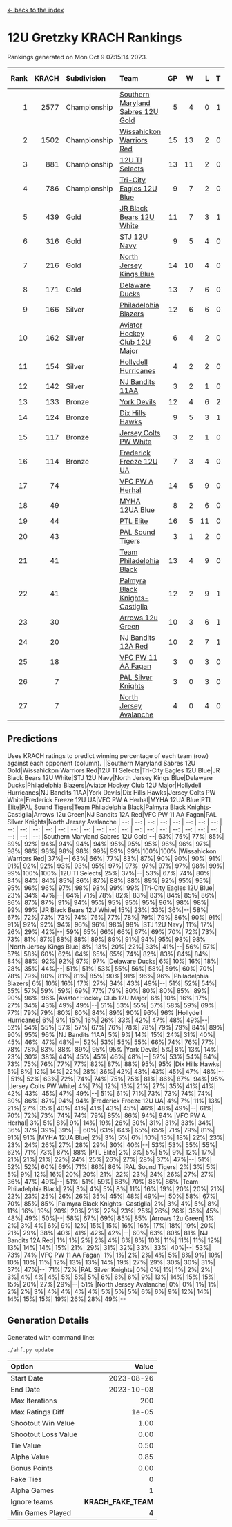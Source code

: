 [<- back to the index](readme.md)
# 12U Gretzky KRACH Rankings
Rankings generated on Mon Oct  9 07:15:14 2023.

Rank|KRACH|Subdivision|Team|GP|W|L|T|OTW|OTL|SoS|Exp Wins|Win Diff
---:|---:|:---|:---|---:|---:|---:|---:|---:|---:|---:|---:|---:
1|2577|Championship|[Southern Maryland Sabres 12U Gold](https://gamesheetstats.com/seasons/3659/teams/140463/schedule)|5|4|0|1|0|0|381|5.3|-0.0
2|1502|Championship|[Wissahickon Warriors Red](https://gamesheetstats.com/seasons/3659/teams/140468/schedule)|15|13|2|0|1|0|340|13.8|-0.0
3|881|Championship|[12U TI Selects](https://gamesheetstats.com/seasons/3659/teams/140450/schedule)|13|11|2|0|0|1|192|11.8|-0.0
4|786|Championship|[Tri-City Eagles 12U Blue](https://gamesheetstats.com/seasons/3659/teams/140466/schedule)|9|7|2|0|0|0|329|7.8|-0.0
5|439|Gold|[JR Black Bears 12U White](https://gamesheetstats.com/seasons/3659/teams/140456/schedule)|11|7|3|1|0|1|391|8.3|-0.0
6|316|Gold|[STJ 12U Navy](https://gamesheetstats.com/seasons/3659/teams/140464/schedule)|9|5|4|0|1|0|624|5.8|-0.0
7|216|Gold|[North Jersey Kings Blue](https://gamesheetstats.com/seasons/3659/teams/140459/schedule)|14|10|4|0|1|0|163|10.9|0.0
8|171|Gold|[Delaware Ducks](https://gamesheetstats.com/seasons/3659/teams/140453/schedule)|13|7|6|0|0|0|285|7.8|-0.0
9|166|Silver|[Philadelphia Blazers](https://gamesheetstats.com/seasons/3659/teams/140461/schedule)|12|6|6|0|1|0|538|6.8|-0.0
10|162|Silver|[Aviator Hockey Club 12U Major](https://gamesheetstats.com/seasons/3659/teams/140452/schedule)|6|4|2|0|0|0|407|4.9|0.0
11|154|Silver|[Hollydell Hurricanes](https://gamesheetstats.com/seasons/3659/teams/140777/schedule)|4|2|2|0|0|0|366|2.8|-0.0
12|142|Silver|[NJ Bandits 11AA](https://gamesheetstats.com/seasons/3659/teams/140782/schedule)|3|2|1|0|0|0|79|2.9|0.0
13|133|Bronze|[York Devils](https://gamesheetstats.com/seasons/3659/teams/140469/schedule)|12|4|6|2|1|0|455|5.8|-0.0
14|124|Bronze|[Dix Hills Hawks](https://gamesheetstats.com/seasons/3659/teams/140454/schedule)|9|5|3|1|0|0|118|6.4|0.0
15|117|Bronze|[Jersey Colts PW White](https://gamesheetstats.com/seasons/3659/teams/140778/schedule)|3|2|1|0|0|0|73|2.9|0.0
16|114|Bronze|[Frederick Freeze 12U UA](https://gamesheetstats.com/seasons/3659/teams/140455/schedule)|7|3|4|0|0|0|368|3.8|-0.0
17|74||[VFC PW A Herhal](https://gamesheetstats.com/seasons/3659/teams/140467/schedule)|14|5|9|0|0|0|313|5.8|-0.0
18|49||[MYHA 12UA Blue](https://gamesheetstats.com/seasons/3659/teams/140457/schedule)|8|2|6|0|0|1|426|2.8|-0.0
19|44||[PTL Elite](https://gamesheetstats.com/seasons/3659/teams/140462/schedule)|16|5|11|0|1|2|292|5.9|0.0
20|43||[PAL Sound Tigers](https://gamesheetstats.com/seasons/3659/teams/140486/schedule)|3|1|2|0|0|0|81|1.9|0.0
21|41||[Team Philadelphia Black](https://gamesheetstats.com/seasons/3659/teams/140465/schedule)|13|4|9|0|0|0|142|4.9|0.0
22|41||[Palmyra Black Knights- Castiglia](https://gamesheetstats.com/seasons/3659/teams/140460/schedule)|12|2|9|1|0|0|357|3.3|-0.0
23|30||[Arrows 12u Green](https://gamesheetstats.com/seasons/3659/teams/140451/schedule)|10|3|6|1|1|0|158|4.4|0.0
24|20||[NJ Bandits 12A Red](https://gamesheetstats.com/seasons/3659/teams/140458/schedule)|10|2|7|1|0|1|155|3.4|0.0
25|18||[VFC PW 11 AA Fagan](https://gamesheetstats.com/seasons/3659/teams/140789/schedule)|3|0|3|0|0|1|453|0.8|-0.0
26|7||[PAL Silver Knights](https://gamesheetstats.com/seasons/3659/teams/140514/schedule)|3|0|3|0|0|0|49|0.9|0.0
27|7||[North Jersey Avalanche](https://gamesheetstats.com/seasons/3659/teams/140783/schedule)|4|0|4|0|0|0|101|0.9|0.0

## Predictions
Uses KRACH ratings to predict winning percentage of each team (row) against each opponent (column).
||Southern Maryland Sabres 12U Gold|Wissahickon Warriors Red|12U TI Selects|Tri-City Eagles 12U Blue|JR Black Bears 12U White|STJ 12U Navy|North Jersey Kings Blue|Delaware Ducks|Philadelphia Blazers|Aviator Hockey Club 12U Major|Hollydell Hurricanes|NJ Bandits 11AA|York Devils|Dix Hills Hawks|Jersey Colts PW White|Frederick Freeze 12U UA|VFC PW A Herhal|MYHA 12UA Blue|PTL Elite|PAL Sound Tigers|Team Philadelphia Black|Palmyra Black Knights- Castiglia|Arrows 12u Green|NJ Bandits 12A Red|VFC PW 11 AA Fagan|PAL Silver Knights|North Jersey Avalanche
| --: | --: | --: | --: | --: | --: | --: | --: | --: | --: | --: | --: | --: | --: | --: | --: | --: | --: | --: | --: | --: | --: | --: | --: | --: | --: | --: | --: 
|Southern Maryland Sabres 12U Gold|--| 63%| 75%| 77%| 85%| 89%| 92%| 94%| 94%| 94%| 94%| 95%| 95%| 95%| 96%| 96%| 97%| 98%| 98%| 98%| 98%| 98%| 99%| 99%| 99%|100%|100%
|Wissahickon Warriors Red| 37%|--| 63%| 66%| 77%| 83%| 87%| 90%| 90%| 90%| 91%| 91%| 92%| 92%| 93%| 93%| 95%| 97%| 97%| 97%| 97%| 97%| 98%| 99%| 99%|100%|100%
|12U TI Selects| 25%| 37%|--| 53%| 67%| 74%| 80%| 84%| 84%| 84%| 85%| 86%| 87%| 88%| 88%| 89%| 92%| 95%| 95%| 95%| 96%| 96%| 97%| 98%| 98%| 99%| 99%
|Tri-City Eagles 12U Blue| 23%| 34%| 47%|--| 64%| 71%| 78%| 82%| 83%| 83%| 84%| 85%| 86%| 86%| 87%| 87%| 91%| 94%| 95%| 95%| 95%| 95%| 96%| 98%| 98%| 99%| 99%
|JR Black Bears 12U White| 15%| 23%| 33%| 36%|--| 58%| 67%| 72%| 73%| 73%| 74%| 76%| 77%| 78%| 79%| 79%| 86%| 90%| 91%| 91%| 92%| 92%| 94%| 96%| 96%| 98%| 98%
|STJ 12U Navy| 11%| 17%| 26%| 29%| 42%|--| 59%| 65%| 66%| 66%| 67%| 69%| 70%| 72%| 73%| 73%| 81%| 87%| 88%| 88%| 89%| 89%| 91%| 94%| 95%| 98%| 98%
|North Jersey Kings Blue|  8%| 13%| 20%| 22%| 33%| 41%|--| 56%| 57%| 57%| 58%| 60%| 62%| 64%| 65%| 65%| 74%| 82%| 83%| 84%| 84%| 84%| 88%| 92%| 92%| 97%| 97%
|Delaware Ducks|  6%| 10%| 16%| 18%| 28%| 35%| 44%|--| 51%| 51%| 53%| 55%| 56%| 58%| 59%| 60%| 70%| 78%| 79%| 80%| 81%| 81%| 85%| 90%| 91%| 96%| 96%
|Philadelphia Blazers|  6%| 10%| 16%| 17%| 27%| 34%| 43%| 49%|--| 51%| 52%| 54%| 55%| 57%| 59%| 59%| 69%| 77%| 79%| 80%| 80%| 80%| 85%| 89%| 90%| 96%| 96%
|Aviator Hockey Club 12U Major|  6%| 10%| 16%| 17%| 27%| 34%| 43%| 49%| 49%|--| 51%| 53%| 55%| 57%| 58%| 59%| 69%| 77%| 79%| 79%| 80%| 80%| 84%| 89%| 90%| 96%| 96%
|Hollydell Hurricanes|  6%|  9%| 15%| 16%| 26%| 33%| 42%| 47%| 48%| 49%|--| 52%| 54%| 55%| 57%| 57%| 67%| 76%| 78%| 78%| 79%| 79%| 84%| 89%| 90%| 95%| 96%
|NJ Bandits 11AA|  5%|  9%| 14%| 15%| 24%| 31%| 40%| 45%| 46%| 47%| 48%|--| 52%| 53%| 55%| 55%| 66%| 74%| 76%| 77%| 78%| 78%| 83%| 88%| 89%| 95%| 95%
|York Devils|  5%|  8%| 13%| 14%| 23%| 30%| 38%| 44%| 45%| 45%| 46%| 48%|--| 52%| 53%| 54%| 64%| 73%| 75%| 76%| 77%| 77%| 82%| 87%| 88%| 95%| 95%
|Dix Hills Hawks|  5%|  8%| 12%| 14%| 22%| 28%| 36%| 42%| 43%| 43%| 45%| 47%| 48%|--| 51%| 52%| 63%| 72%| 74%| 74%| 75%| 75%| 81%| 86%| 87%| 94%| 95%
|Jersey Colts PW White|  4%|  7%| 12%| 13%| 21%| 27%| 35%| 41%| 41%| 42%| 43%| 45%| 47%| 49%|--| 51%| 61%| 71%| 73%| 73%| 74%| 74%| 80%| 86%| 87%| 94%| 94%
|Frederick Freeze 12U UA|  4%|  7%| 11%| 13%| 21%| 27%| 35%| 40%| 41%| 41%| 43%| 45%| 46%| 48%| 49%|--| 61%| 70%| 72%| 73%| 74%| 74%| 79%| 85%| 86%| 94%| 94%
|VFC PW A Herhal|  3%|  5%|  8%|  9%| 14%| 19%| 26%| 30%| 31%| 31%| 33%| 34%| 36%| 37%| 39%| 39%|--| 60%| 63%| 64%| 65%| 65%| 71%| 79%| 81%| 91%| 91%
|MYHA 12UA Blue|  2%|  3%|  5%|  6%| 10%| 13%| 18%| 22%| 23%| 23%| 24%| 26%| 27%| 28%| 29%| 30%| 40%|--| 53%| 53%| 55%| 55%| 62%| 71%| 73%| 87%| 88%
|PTL Elite|  2%|  3%|  5%|  5%|  9%| 12%| 17%| 21%| 21%| 21%| 22%| 24%| 25%| 26%| 27%| 28%| 37%| 47%|--| 51%| 52%| 52%| 60%| 69%| 71%| 86%| 86%
|PAL Sound Tigers|  2%|  3%|  5%|  5%|  9%| 12%| 16%| 20%| 20%| 21%| 22%| 23%| 24%| 26%| 27%| 27%| 36%| 47%| 49%|--| 51%| 51%| 59%| 68%| 70%| 85%| 86%
|Team Philadelphia Black|  2%|  3%|  4%|  5%|  8%| 11%| 16%| 19%| 20%| 20%| 21%| 22%| 23%| 25%| 26%| 26%| 35%| 45%| 48%| 49%|--| 50%| 58%| 67%| 70%| 85%| 85%
|Palmyra Black Knights- Castiglia|  2%|  3%|  4%|  5%|  8%| 11%| 16%| 19%| 20%| 20%| 21%| 22%| 23%| 25%| 26%| 26%| 35%| 45%| 48%| 49%| 50%|--| 58%| 67%| 69%| 85%| 85%
|Arrows 12u Green|  1%|  2%|  3%|  4%|  6%|  9%| 12%| 15%| 15%| 16%| 16%| 17%| 18%| 19%| 20%| 21%| 29%| 38%| 40%| 41%| 42%| 42%|--| 60%| 63%| 80%| 81%
|NJ Bandits 12A Red|  1%|  1%|  2%|  2%|  4%|  6%|  8%| 10%| 11%| 11%| 11%| 12%| 13%| 14%| 14%| 15%| 21%| 29%| 31%| 32%| 33%| 33%| 40%|--| 53%| 73%| 74%
|VFC PW 11 AA Fagan|  1%|  1%|  2%|  2%|  4%|  5%|  8%|  9%| 10%| 10%| 10%| 11%| 12%| 13%| 13%| 14%| 19%| 27%| 29%| 30%| 30%| 31%| 37%| 47%|--| 71%| 72%
|PAL Silver Knights|  0%|  0%|  1%|  1%|  2%|  2%|  3%|  4%|  4%|  4%|  5%|  5%|  5%|  6%|  6%|  6%|  9%| 13%| 14%| 15%| 15%| 15%| 20%| 27%| 29%|--| 51%
|North Jersey Avalanche|  0%|  0%|  1%|  1%|  2%|  2%|  3%|  4%|  4%|  4%|  4%|  5%|  5%|  5%|  6%|  6%|  9%| 12%| 14%| 14%| 15%| 15%| 19%| 26%| 28%| 49%|--

## Generation Details

Generated with command line:
```
./ahf.py update
```

| Option | Value |
| :----- | ----: |
| Start Date | 2023-08-26 |
| End Date | 2023-10-08 |
| Max Iterations | 200 |
| Max Ratings Diff | 1e-05 |
| Shootout Win Value | 1.00 |
| Shootout Loss Value | 0.00 |
| Tie Value | 0.50 |
| Alpha Value | 0.85 |
| Bonus Points | 0.00 |
| Fake Ties | 0 |
| Alpha Games | 1 |
| Ignore teams | __KRACH_FAKE_TEAM__ |
| Min Games Played | 4 |

